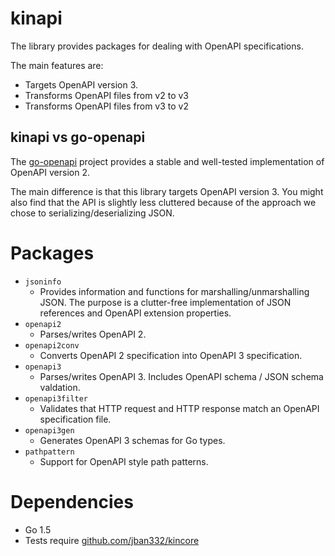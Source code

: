 # kinapi
The library provides packages for dealing with OpenAPI specifications.

The main features are:
  * Targets OpenAPI version 3.
  * Transforms OpenAPI files from v2 to v3
  * Transforms OpenAPI files from v3 to v2

## kinapi vs go-openapi
The [go-openapi](https://github.com/go-openapi) project provides a stable and well-tested implementation of OpenAPI version 2.

The main difference is that this library targets OpenAPI version 3. You might also find that the API is slightly less cluttered because of the approach we chose to serializing/deserializing JSON.

# Packages
  * `jsoninfo`
    * Provides information and functions for marshalling/unmarshalling JSON. The purpose is a clutter-free implementation of JSON references and OpenAPI extension properties.
  * `openapi2` 
    * Parses/writes OpenAPI 2.
  * `openapi2conv`
    * Converts OpenAPI 2 specification into OpenAPI 3 specification.
  * `openapi3`
    * Parses/writes OpenAPI 3. Includes OpenAPI schema / JSON schema valdation.
  * `openapi3filter`
    * Validates that HTTP request and HTTP response match an OpenAPI specification file.
  * `openapi3gen` 
    * Generates OpenAPI 3 schemas for Go types.
  * `pathpattern`
    * Support for OpenAPI style path patterns.

# Dependencies
  * Go 1.5
  * Tests require [github.com/jban332/kincore](github.com/jban332/kincore)
